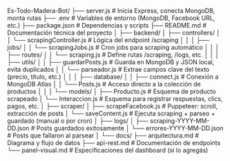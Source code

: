 Es-Todo-Madera-Bot/
├── server.js                      # Inicia Express, conecta MongoDB, monta rutas
├── .env                           # Variables de entorno (MongoDB, Facebook URL, etc.)
├── package.json                   # Dependencias y scripts
├── README.md                      # Documentación técnica del proyecto
│
├── backend/
│   ├── controllers/
│   │   └── scrapingController.js  # Lógica del endpoint /scraping
│   │
│   ├── jobs/
│   │   └── scrapingJobs.js        # Cron jobs para scraping automático
│   │
│   ├── routes/
│   │   └── scraping.js            # Define rutas /scraping, /logs, etc.
│   │
│   ├── utils/
│   │   ├── guardarPosts.js        # Guarda en MongoDB y JSON local, evita duplicados
│   │   └── parseador.js           # Extrae campos clave del texto (precio, título, etc.)
│   │
│   ├── database/
│   │   ├── connect.js             # Conexión a MongoDB Atlas
│   │   └── Posts.js               # Acceso directo a la colección de productos
│   │
│   └── models/
│       ├── Producto.js            # Esquema de producto scrapeado
│       └── Interaccion.js         # Esquema para registrar respuestas, clics, pagos, etc.
│
├── scraper/
│   ├── scrapeFacebook.js          # Puppeteer: scroll, extracción de posts
│   └── saveContent.js             # Ejecuta scraping + parseo + guardado (manual o por cron)
│
├── logs/
│   ├── scraping-YYYY-MM-DD.json   # Posts guardados exitosamente
│   └── errores-YYYY-MM-DD.json    # Posts que fallaron al parsear
│
└── docs/
    ├── arquitectura.md            # Diagrama y flujo de datos
    ├── api-rest.md                # Documentación de endpoints
    └── panel-visual.md            # Especificaciones del dashboard (si lo agregás)
